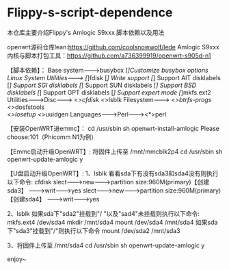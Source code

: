 # Flippy-s-script-dependence
本仓库主要介绍Flippy's Amlogic S9xxx 脚本依赖以及用法

openwrt源码仓库lean:https://github.com/coolsnowwolf/lede
Amlogic S9xxx内核与脚本打包工具：https://github.com/a736399919/openwrt-s905d-n1

【脚本依赖】：
Base system--->busybox
                      [*]Customize busybox options
                          Linux System Utilities--->
                          [*]fdisk
                          [*]  Write support
                          [*]    Support AIT disklabels
                          [*]    Support SGI disklabels
                          [*]    Support SUN disklabels
                          [*]    Support BSD disklabels
                          [*]    Support GPT disklabels
                          [*]    Support expert mode
                          [*]mkfs.ext2
Utilities--->Disc--->
                        <*>cfdisk
                        <*>lsblk
                  Filesystem--->
                        <*>btrfs-progs
                        <*>dosfstools         
                  <*>losetup
                  <*>uuidgen
Languages--->Perl---><*>perl

【安装OpenWRT进emmc】：
cd /usr/sbin
sh openwrt-install-amlogic
Please choose:101（Phicomm N1为例）

【Emmc启动升级OpenWRT】:
将固件上传至 /mnt/mmcblk2p4
cd /usr/sbin
sh openwrt-update-amlogic
y

【U盘启动升级OpenWRT】:
1、lsblk
   看看sda下有没有sda3和sda4没有则执行以下命令:
   cfdisk
      slect--->new--->partition size:960M(primary)【创建sda3】
             --->writ--->yes
      slect--->new--->partition size:960M(primary)【创建sda4】
             --->writ--->yes
             
 2、lsblk
   如果sda下"sda2"挂载到"/ "以及"sad4"未挂载则执行以下命令:
      mkfs.ext4 /dev/sda4
      mkdir /mnt/sda4
      mount /dev/sda4 /mnt/sda4
   如果sda下"sda3"挂载到"/"则执行以下命令
      mount /dev/sda2 /mnt/sda3
      
3、将固件上传至 /mnt/sda4
   cd /usr/sbin
   sh openwrt-update-amlogic
   y
   
 enjoy~ 
 
